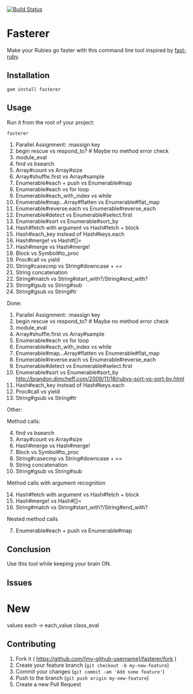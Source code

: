 [![Build Status](https://travis-ci.org/DamirSvrtan/fasterer.svg?branch=master)](https://travis-ci.org/DamirSvrtan/fasterer)

# Fasterer

Make your Rubies go faster with this command line tool inspired by [fast-ruby](https://github.com/JuanitoFatas/fast-ruby).

## Installation

```shell
gem install fasterer
```

## Usage

Run it from the root of your project:

```shell
fasterer
```

1. Parallel Assignment: :massign key
2. begin rescue vs respond_to? # Maybe no method error check
3. module_eval
4. find vs bsearch
5. Array#count vs Array#size
6. Array#shuffle.first vs Array#sample
7. Enumerable#each + push vs Enumerable#map
8. Enumerable#each vs for loop
9. Enumerable#each_with_index vs while
10. Enumerable#map...Array#flatten vs Enumerable#flat_map
11. Enumerable#reverse.each vs Enumerable#reverse_each
12. Enumerable#detect vs Enumerable#select.first
13. Enumerable#sort vs Enumerable#sort_by
14. Hash#fetch with argument vs Hash#fetch + block
15. Hash#each_key instead of Hash#keys.each
16. Hash#merge! vs Hash#[]=
17. Hash#merge vs Hash#merge!
18. Block vs Symbol#to_proc
19. Proc#call vs yield
20. String#casecmp vs String#downcase + ==
21. String concatenation
22. String#match vs String#start_with?/String#end_with?
23. String#gsub vs String#sub
24. String#gsub vs String#tr


Done:

1. Parallel Assignment: :massign key
2. begin rescue vs respond_to? # Maybe no method error check
3. module_eval
6. Array#shuffle.first vs Array#sample
8. Enumerable#each vs for loop
9. Enumerable#each_with_index vs while
10. Enumerable#map...Array#flatten vs Enumerable#flat_map
11. Enumerable#reverse.each vs Enumerable#reverse_each
12. Enumerable#detect vs Enumerable#select.first
13. Enumerable#sort vs Enumerable#sort_by http://brandon.dimcheff.com/2009/11/18/rubys-sort-vs-sort-by.html
15. Hash#each_key instead of Hash#keys.each
19. Proc#call vs yield
24. String#gsub vs String#tr

Other:

Method calls:

4. find vs bsearch
5. Array#count vs Array#size
17. Hash#merge vs Hash#merge!
18. Block vs Symbol#to_proc
20. String#casecmp vs String#downcase + ==
21. String concatenation
23. String#gsub vs String#sub

Method calls with argument recognition

14. Hash#fetch with argument vs Hash#fetch + block
16. Hash#merge! vs Hash#[]=
22. String#match vs String#start_with?/String#end_with?

Nested method calls

7. Enumerable#each + push vs Enumerable#map

## Conclusion

Use this tool while keeping your brain ON.


## Issues

# New

values each -> each_value
class_eval

## Contributing

1. Fork it ( https://github.com/[my-github-username]/fasterer/fork )
2. Create your feature branch (`git checkout -b my-new-feature`)
3. Commit your changes (`git commit -am 'Add some feature'`)
4. Push to the branch (`git push origin my-new-feature`)
5. Create a new Pull Request
